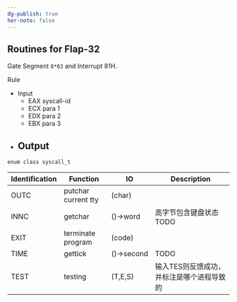 ```yaml
---
dg-publish: true
her-note: false
---
```


## Routines for Flap-32

Gate Segment `8*03` and Interrupt 81H.

Rule
- Input
	- EAX syscall-id
	- ECX para 1
	- EDX para 2
	- EBX para 3
- Output
	- 

`enum class syscall_t`

| Identification | Function            | IO        | Description            |
| -------------- | ------------------- | --------- | ---------------------- |
| OUTC           | putchar current tty | (char)    |                        |
| INNC           | getchar             | ()→word   | 高字节包含键盘状态<br>TODO      |
| EXIT           | terminate program   | (code)    |                        |
| TIME           | gettick             | ()→second | TODO                   |
| TEST           | testing             | (T,E,S)   | 输入TES则反馈成功，并标注是哪个进程导致的 |




